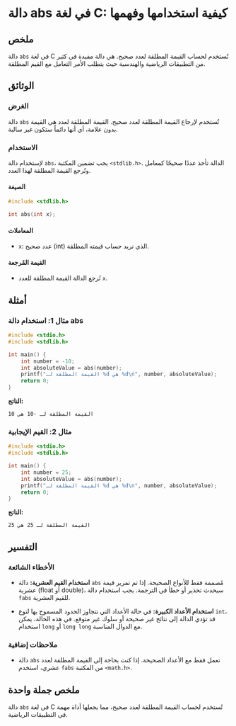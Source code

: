 <!--
Meta Description: # دالة abs في لغة C: كيفية استخدامها وفهمها ## ملخص دالة `abs` في لغة C تُستخدم لحساب القيمة المطلقة لعدد صحيح. هي دالة مفيدة في كثير من التطبيقات الر...
Meta Keywords: القيمة, المطلقة, abs, دالة, int
-->

# دالة abs في لغة C: كيفية استخدامها وفهمها

## ملخص
دالة `abs` في لغة C تُستخدم لحساب القيمة المطلقة لعدد صحيح. هي دالة مفيدة في كثير من التطبيقات الرياضية والهندسية حيث يتطلب الأمر التعامل مع القيم المطلقة.

## الوثائق
### الغرض
دالة `abs` تُستخدم لإرجاع القيمة المطلقة لعدد صحيح. القيمة المطلقة لعدد هي القيمة بدون علامة، أي أنها دائماً ستكون غير سالبة.

### الاستخدام
لإستخدام دالة `abs`، يجب تضمين المكتبة `<stdlib.h>`. الدالة تأخذ عددًا صحيحًا كمعامل وتُرجع القيمة المطلقة لهذا العدد.

#### الصيغة
```c
#include <stdlib.h>

int abs(int x);
```

#### المعاملات
- `x`: عدد صحيح (int) الذي نريد حساب قيمته المطلقة.

#### القيمة المُرجعة
- تُرجع الدالة القيمة المطلقة للعدد `x`.

## أمثلة
### مثال 1: استخدام دالة abs
```c
#include <stdio.h>
#include <stdlib.h>

int main() {
    int number = -10;
    int absoluteValue = abs(number);
    printf("القيمة المطلقة لـ %d هي %d\n", number, absoluteValue);
    return 0;
}
```
**الناتج:**
```
القيمة المطلقة لـ -10 هي 10
```

### مثال 2: القيم الإيجابية
```c
#include <stdio.h>
#include <stdlib.h>

int main() {
    int number = 25;
    int absoluteValue = abs(number);
    printf("القيمة المطلقة لـ %d هي %d\n", number, absoluteValue);
    return 0;
}
```
**الناتج:**
```
القيمة المطلقة لـ 25 هي 25
```

## التفسير
### الأخطاء الشائعة
- **استخدام القيم العشرية:** دالة `abs` مُصممة فقط للأنواع الصحيحة. إذا تم تمرير قيمة عشرية (float أو double)، سيحدث تحذير أو خطأ في الترجمة. يجب استخدام دالة `fabs` للقيم العشرية.
  
- **استخدام الأعداد الكبيرة:** في حالة الأعداد التي تتجاوز الحدود المسموح بها لنوع `int`، قد تؤدي الدالة إلى نتائج غير صحيحة أو سلوك غير متوقع. في هذه الحالة، يمكن استخدام `long` أو `long long` مع الدوال المناسبة.

### ملاحظات إضافية
- دالة `abs` تعمل فقط مع الأعداد الصحيحة. إذا كنت بحاجة إلى القيمة المطلقة لعدد عشري، استخدم `fabs` من المكتبة `<math.h>`.

## ملخص جملة واحدة
دالة `abs` في لغة C تُستخدم لحساب القيمة المطلقة لعدد صحيح، مما يجعلها أداة مهمة في التطبيقات الرياضية.